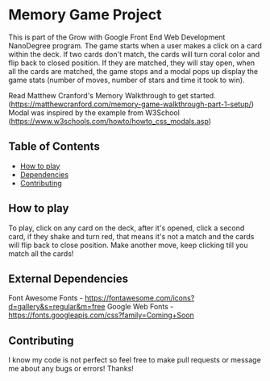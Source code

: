# Memory Game Project

This is part of the Grow with Google Front End Web Development NanoDegree program. The game starts when a user makes a click on a card within the deck. If two cards don't match, the cards will turn coral color and flip back to closed position. If they are matched, they will stay open, when all the cards are matched, the game stops and a modal pops up display the game stats (number of moves, number of stars and time it took to win).

Read Matthew Cranford's Memory Walkthrough to get started. (https://matthewcranford.com/memory-game-walkthrough-part-1-setup/)
Modal was inspired by the example from W3School (https://www.w3schools.com/howto/howto_css_modals.asp)

## Table of Contents

* [How to play](#how-to-play)
* [Dependencies](#external-dependencies)
* [Contributing](#contributing)

## How to play

To play, click on any card on the deck, after it's opened, click a second card, if they shake and turn red, that means it's not a match and the cards will flip back to close position. Make another move, keep clicking till you match all the cards!

## External Dependencies
Font Awesome Fonts - https://fontawesome.com/icons?d=gallery&s=regular&m=free
Google Web Fonts - https://fonts.googleapis.com/css?family=Coming+Soon

## Contributing

I know my code is not perfect so feel free to make pull requests or message me about any bugs or errors! Thanks!
